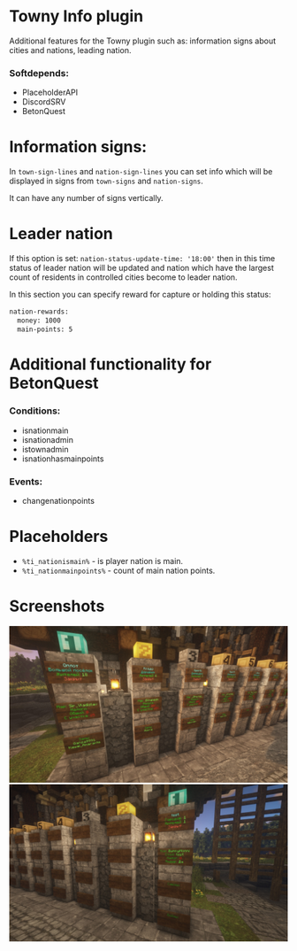 Towny Info plugin
=======

Additional features for the Towny plugin such as: information signs about cities and nations, leading nation.

### Softdepends:
- PlaceholderAPI
- DiscordSRV
- BetonQuest

Information signs:
=======
In `town-sign-lines` and `nation-sign-lines` you can set info
which will be displayed in signs from
`town-signs` and `nation-signs`.

It can have any number of signs vertically.

Leader nation
=======
If this option is set:
`nation-status-update-time: '18:00'`
then in this time status of leader nation will be updated and
nation which have the largest count of residents in controlled
cities become to leader nation.

In this section you can specify reward for capture or holding this status:
```
nation-rewards:
  money: 1000
  main-points: 5
```

Additional functionality for BetonQuest
=======
### Conditions:
- isnationmain
- isnationadmin
- istownadmin
- isnationhasmainpoints <points>
### Events:
- changenationpoints <points>

Placeholders
=======
- `%ti_nationismain%` - is player nation is main.
- `%ti_nationmainpoints%` - count of main nation points.

Screenshots
=======
<div align="center"><img src="https://github.com/honnisha/towny-info/blob/main/screenshots/1.jpg?raw=true"/></div>
<div align="center"><img src="https://github.com/honnisha/towny-info/blob/main/screenshots/2.jpg?raw=true"/></div>
